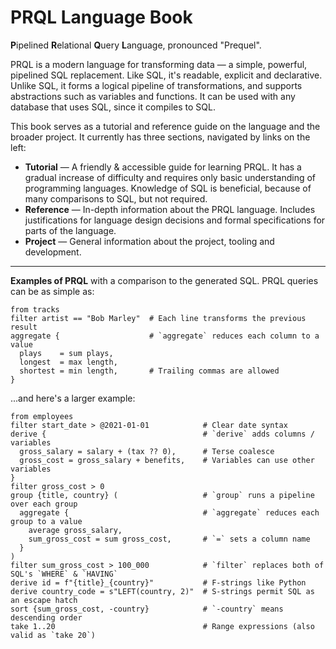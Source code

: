 # PRQL Language Book

**P**ipelined **R**elational **Q**uery **L**anguage, pronounced "Prequel".

PRQL is a modern language for transforming data — a simple, powerful, pipelined
SQL replacement. Like SQL, it's readable, explicit and declarative. Unlike SQL,
it forms a logical pipeline of transformations, and supports abstractions such
as variables and functions. It can be used with any database that uses SQL,
since it compiles to SQL.

This book serves as a tutorial and reference guide on the language and the
broader project. It currently has three sections, navigated by links on the
left:

- **Tutorial** — A friendly & accessible guide for learning PRQL. It has a
  gradual increase of difficulty and requires only basic understanding of
  programming languages. Knowledge of SQL is beneficial, because of many
  comparisons to SQL, but not required.
- **Reference** — In-depth information about the PRQL language. Includes
  justifications for language design decisions and formal specifications for
  parts of the language.
- **Project** — General information about the project, tooling and development.

---

**Examples of PRQL** with a comparison to the generated SQL. PRQL queries can be
as simple as:

```prql
from tracks
filter artist == "Bob Marley"  # Each line transforms the previous result
aggregate {                    # `aggregate` reduces each column to a value
  plays    = sum plays,
  longest  = max length,
  shortest = min length,       # Trailing commas are allowed
}
```

...and here's a larger example:

```prql
from employees
filter start_date > @2021-01-01            # Clear date syntax
derive {                                   # `derive` adds columns / variables
  gross_salary = salary + (tax ?? 0),      # Terse coalesce
  gross_cost = gross_salary + benefits,    # Variables can use other variables
}
filter gross_cost > 0
group {title, country} (                   # `group` runs a pipeline over each group
  aggregate {                              # `aggregate` reduces each group to a value
    average gross_salary,
    sum_gross_cost = sum gross_cost,       # `=` sets a column name
  }
)
filter sum_gross_cost > 100_000            # `filter` replaces both of SQL's `WHERE` & `HAVING`
derive id = f"{title}_{country}"           # F-strings like Python
derive country_code = s"LEFT(country, 2)"  # S-strings permit SQL as an escape hatch
sort {sum_gross_cost, -country}            # `-country` means descending order
take 1..20                                 # Range expressions (also valid as `take 20`)
```

